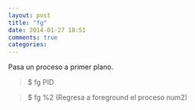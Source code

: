 ```yaml
---
layout: post
title: "fg"
date: 2014-01-27 18:51
comments: true
categories: 
---
```

Pasa un proceso a primer plano.

>$ fg PID

>$ fg %2 (Regresa a foreground el proceso num2)

